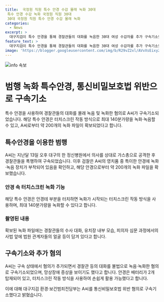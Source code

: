 ```yaml
---
title:  국정원 직원 특수 안경 수감 몰래 녹화 30대
 특수 안경 수감 녹화 국정원 직원 30대
 30대 국정원 직원 특수 안경 수감 몰래 녹화
categories:
  - News
excerpt: >
  대구지검이 특수 안경을 통해 경찰관들의 대화를 녹음한 30대 여성 수감자를 추가 구속기소했다. A씨는 의사를 폭행하고 출동한 경찰관들을 폭행해 구속된 후, 교도관이 A씨의 영치품 중 특이한 안경을 발견하고 검찰은 해당 안경에 소형 녹화·녹음 장치가 부착된 것을 확인했다. 검찰은 A씨로부터 약 200개의 녹화 파일을 확보했는데, 그 중에는 경찰들의 대화 내용과 영장 심사 과정이 담겨있었다. 해당 특수 안경은 총 2개의 배터리가 부착되어 있고, 터치스크린 작동 방식으로 쉽게 활용 가능했다.
feature_text: >
  대구지검이 특수 안경을 통해 경찰관들의 대화를 녹음한 30대 여성 수감자를 추가 구속기소했다. A씨는 의사를 폭행하고 출동한 경찰관들을 폭행해 구속된 후, 교도관이 A씨의 영치품 중 특이한 안경을 발견하고 검찰은 해당 안경에 소형 녹화·녹음 장치가 부착된 것을 확인했다. 검찰은 A씨로부터 약 200개의 녹화 파일을 확보했는데, 그 중에는 경찰들의 대화 내용과 영장 심사 과정이 담겨있었다. 해당 특수 안경은 총 2개의 배터리가 부착되어 있고, 터치스크린 작동 방식으로 쉽게 활용 가능했다.
image: 'https://blogger.googleusercontent.com/img/b/R29vZ2xl/AVvXsEixyZcFfHzMRdzZMjFBmAUKJYCLCGyLL1o632UiGVXcaFdKo_bkvkuCioo0uUKlGfBVcT3P84aROyZIXSBEx3Aw5nCQ3pTgDom1WDC4m8eifvWiAmWEEVb4x6G_l8C0QH225ldMjyaFvpxGEBGNO37VmDTDMHGhJPq73UglMfDca1-0aw/s1600/blogspot.png'
---
```


<p><img src="https://blogger.googleusercontent.com/img/b/R29vZ2xl/AVvXsEixyZcFfHzMRdzZMjFBmAUKJYCLCGyLL1o632UiGVXcaFdKo_bkvkuCioo0uUKlGfBVcT3P84aROyZIXSBEx3Aw5nCQ3pTgDom1WDC4m8eifvWiAmWEEVb4x6G_l8C0QH225ldMjyaFvpxGEBGNO37VmDTDMHGhJPq73UglMfDca1-0aw/s1600/blogspot.png" alt="info 속보" /></p>

<h1>범행 녹화 특수안경, 통신비밀보호법 위반으로 구속기소</h1>

<p>특수 안경을 사용하여 경찰관들의 대화를 몰래 녹음 및 녹화한 혐의로 A씨가 구속기소되었습니다. 해당 특수 안경은 터치스크린 작동 방식으로 최대 140분가량을 녹화·녹음할 수 있고, A씨로부터 약 200개의 녹화 파일이 확보되었다고 합니다.</p>

<h2 data-ke-size="size26">특수안경을 이용한 범행</h2>

<p>A씨는 지난달 13일 오후 대구의 한 정신병원에서 의사를 상대로 가스총으로 공격한 후 경찰관들을 폭행하여 구속되었습니다. 이후 검찰은 A씨의 영치품 중 특이한 안경에 녹화·녹음 장치가 부착되어 있음을 확인하고, 해당 안경으로부터 약 200개의 녹화 파일을 확보했습니다.</p>

<h3>안경 속 터치스크린 녹화 기능</h3>

<p>해당 특수 안경은 안경테 부분을 터치하면 녹화가 시작되는 터치스크린 작동 방식을 사용하며, 최대 140분가량을 녹화할 수 있다고 합니다.</p>

<h3>촬영된 내용</h3>

<p>확보된 녹화 파일에는 경찰관들의 수사 대화, 유치장 내부 모습, 피의자 심문 과정에서의 사법 앞에 법원 관계자들의 얼굴 등이 담겨 있다고 합니다.</p>

<h2 data-ke-size="size26">구속기소와 추가 혐의</h2>

<p>A씨는 구속 상태에서 혐의가 추가되면서 경찰관 등의 대화를 불법으로 녹음·녹화한 혐의로 구속기소되었으며, 망상장애 증상을 보이기도 했다고 합니다. 안경은 배터리가 2개 탑재되어 있고, 터치스크린 작동 방식을 사용하여 손쉽게 활용 가능했다고 합니다.</p>

<p>이에 대해 대구지검 환경·보건범죄전담부는 A씨를 통신비밀보호법 위반 혐의로 구속기소했다고 밝혔습니다.</p>

<p data-ke-size="size16">&nbsp;</p>

